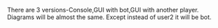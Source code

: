 There are 3 versions-Console,GUI with bot,GUI with another player.
Diagrams will be almost the same. Except instead of user2 it will be bot.
